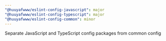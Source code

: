 ```yaml
---
"@huuyafwww/eslint-config-javascript": major
"@huuyafwww/eslint-config-typescript": major
"@huuyafwww/eslint-config-common": minor
---
```


Separate JavaScript and TypeScript config packages from common config
